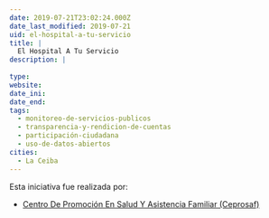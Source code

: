 ```yaml
---
date: 2019-07-21T23:02:24.000Z
date_last_modified: 2019-07-21
uid: el-hospital-a-tu-servicio
title: |
  El Hospital A Tu Servicio
description: |
  
type: 
website: 
date_ini: 
date_end: 
tags:
  - monitoreo-de-servicios-publicos
  - transparencia-y-rendicion-de-cuentas
  - participación-ciudadana
  - uso-de-datos-abiertos
cities: 
  - La Ceiba
---
```


Esta iniciativa fue realizada por:

- [Centro De Promoción En Salud Y Asistencia Familiar (Ceprosaf)](/organizaciones/centro-de-promocion-en-salud-y-asistencia-familiar-ceprosaf)
